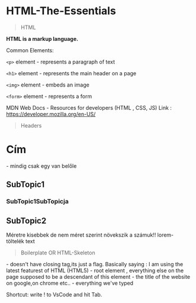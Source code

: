 # HTML-The-Essentials

>  
> HTML
>
**HTML is a markup language.**

Common Elements:

```<p>``` element - represents a paragraph of text

```<h1>``` element - represents the main header on a page

```<img>``` element - embeds an image

```<form>``` element - represents a form
  
MDN Web Docs - Resources for developers (HTML , CSS,  JS)
Link : https://developer.mozilla.org/en-US/
 
>  
> Headers
>
  
<h1> Cím </h1> - mindig csak egy van belőle
<h2> SubTopic1 </h2>
<h3> SubTopic1SubTopicja </h3>
<h2> SubTopic2 </h2>

Méretre kisebbek de nem méret szerint növekszik a számuk!!
lorem- töltelék text
  
>  
> Boilerplate OR HTML-Skeleton
>

<!DOCTYPE html> 
<html>
<head>
    <title>Document</title>
</head>
<body>
    
</body>
</html>
  
<!DOCTYPE html> - doesn't have closing tag,its just a flag. Basically saying : I am using the  latest featurest of HTML (HTML5)
<head> </head> - root element , everything else on the page supposed to be a descendant of this element
<title> </title>  - the title of the website on google,on chrome etc..
<body> </body> - everything we've typed

Shortcut: write ! to VsCode and hit Tab.
  
  
